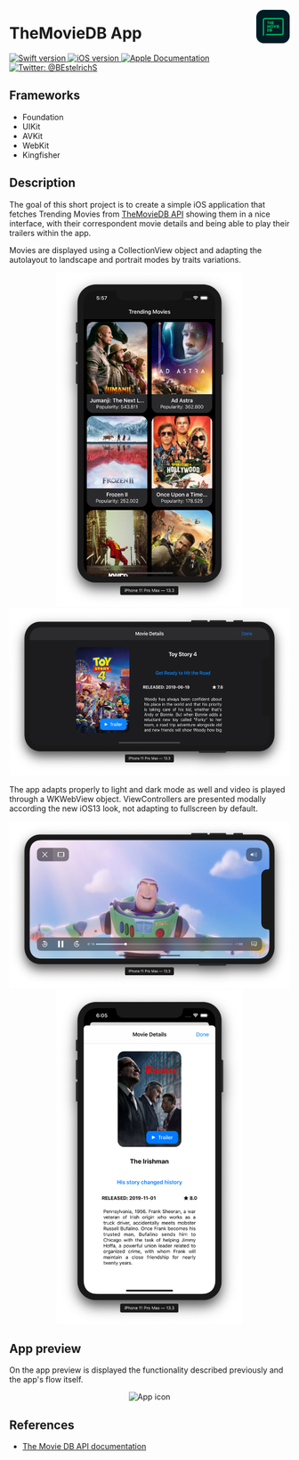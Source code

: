 <!-- Header -->
<p align="left">
	<img src="./GitHubAssets/AppIcon.png" alt="App icon" width="60" maxHeight="60" align="right"/>
	<h1>TheMovieDB App</h1>
</p>

<p align="left">
  <a href="https://www.swift.org">
		<img src=https://img.shields.io/badge/Swift-5.0-green.svg?longCache=true&style=flat-square] alt="Swift version">
  </a>
  <a href="https://developer.apple.com/ios/">
		<img src="https://img.shields.io/badge/iOS-13.2+-blue.svg?longCache=true&style=flat-square]" alt="iOS version" />
  </a>
  <a href="https://developers.themoviedb.org/3/getting-started/introduction">
		<img src="https://img.shields.io/badge/Documentation-The Movie DB API-red.svg?longCache=true&style=flat-square]" alt="Apple Documentation" />
  </a>
  <a href="https://twitter.com/BEstelrichS">
	<img src="https://img.shields.io/badge/Contact-@BEstelrichS-lightgrey.svg?style=flat" alt="Twitter: @BEstelrichS" />
  </a>
</p>


<!-- Body -->
## Frameworks
- Foundation
- UIKit
- AVKit
- WebKit
- Kingfisher

## Description
The goal of this short project is to create a simple iOS application that fetches Trending Movies from [TheMovieDB API](https://developers.themoviedb.org/3/getting-started/introduction) showing them in a nice interface, with their correspondent movie details and being able to play their trailers within the app.


Movies are displayed using a CollectionView object and adapting the autolayout to landscape and portrait modes by traits variations.
<p align="center">
  <a >
		<img src="./GitHubAssets/Screenshot1.png" alt="App icon" height="600"/>
  </a>
  <a >
		<img src="./GitHubAssets/Screenshot3.png" alt="App icon" height="300"/>
  </a>
</p>

The app adapts properly to light and dark mode as well and video is played through a WKWebView object. ViewControllers are presented modally according the new iOS13 look, not adapting to fullscreen by default.
<p align="center">
  <a >
		<img src="./GitHubAssets/Screenshot4.png" alt="App icon" height="300"/>
  </a>
  <a >
		<img src="./GitHubAssets/Screenshot2.png" alt="App icon" height="600"/>
  </a>
</p>


## App preview
On the app preview is displayed the functionality described previously and the app's flow itself.
<p align="center">
  <a >
		<img src="./GitHubAssets/Dark.gif" alt="App icon" height="600"/>
  </a>
</p>

## References
- [The Movie DB API documentation](https://developers.themoviedb.org/3/getting-started/introduction)

<!-- Footer -->